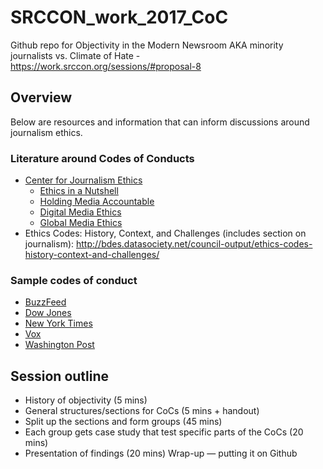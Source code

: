 # SRCCON_work_2017_CoC
Github repo for Objectivity in the Modern Newsroom AKA minority journalists vs. Climate of Hate - https://work.srccon.org/sessions/#proposal-8

## Overview

Below are resources and information that can inform discussions around journalism ethics. 

### Literature around Codes of Conducts
* [Center for Journalism Ethics](https://ethics.journalism.wisc.edu/about/)
  * [Ethics in a Nutshell](https://ethics.journalism.wisc.edu/resources/ethics-in-a-nutshell/)
  * [Holding Media Accountable](https://ethics.journalism.wisc.edu/resources/holding-media-accountable/)
  * [Digital Media Ethics](https://ethics.journalism.wisc.edu/resources/digital-media-ethics/)
  * [Global Media Ethics](https://ethics.journalism.wisc.edu/resources/global-media-ethics/)
* Ethics Codes: History, Context, and Challenges (includes section on journalism): http://bdes.datasociety.net/council-output/ethics-codes-history-context-and-challenges/

### Sample codes of conduct
* [BuzzFeed](https://www.buzzfeed.com/shani/the-buzzfeed-editorial-standards-and-ethics-guide)
* [Dow Jones](https://www.dowjones.com/code-conduct/)
* [New York Times](https://www.nytco.com/who-we-are/culture/standards-and-ethics/)
* [Vox](http://code-of-conduct.voxmedia.com/#Unacceptable%20behaviors)
* [Washington Post](http://asne.org/content.asp?contentid=335)


## Session outline
* History of objectivity (5 mins)
* General structures/sections for CoCs (5 mins + handout)
* Split up the sections and form groups (45 mins)
* Each group gets case study that test specific parts of the CoCs (20 mins)
* Presentation of findings (20 mins)
Wrap-up — putting it on Github
